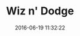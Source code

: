 ---
layout: play-game
title:  "Wiz n' Dodge"
date:   2016-06-19 11:32:22
permalink: /projects/games/wiz-n-dodge/play/
swf: /src/swf/wiz-n-dodge.swf
width: 550
height: 400
---